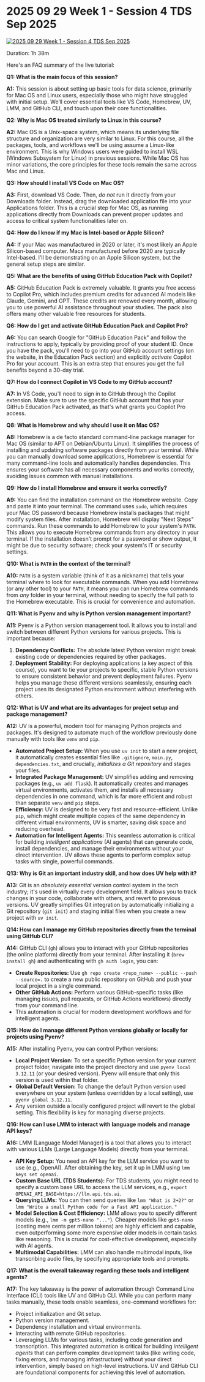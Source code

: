 # 2025 09 29 Week 1 - Session 4 TDS Sep 2025

[![2025 09 29 Week 1 - Session 4 TDS Sep 2025](https://i.ytimg.com/vi_webp/thACpPPTR1I/sddefault.webp)](https://youtu.be/thACpPPTR1I)

Duration: 1h 38m

Here's an FAQ summary of the live tutorial:

**Q1: What is the main focus of this session?**

**A1:** This session is about setting up basic tools for data science, primarily for Mac OS and Linux users, especially those who might have struggled with initial setup. We’ll cover essential tools like VS Code, Homebrew, UV, LMM, and GitHub CLI, and touch upon their core functionalities.

**Q2: Why is Mac OS treated similarly to Linux in this course?**

**A2:** Mac OS is a Unix-space system, which means its underlying file structure and organization are very similar to Linux. For this course, all the packages, tools, and workflows we'll be using assume a Linux-like environment. This is why Windows users were guided to install WSL (Windows Subsystem for Linux) in previous sessions. While Mac OS has minor variations, the core principles for these tools remain the same across Mac and Linux.

**Q3: How should I install VS Code on Mac OS?**

**A3:** First, download VS Code. Then, *do not* run it directly from your Downloads folder. Instead, drag the downloaded application file into your Applications folder. This is a crucial step for Mac OS, as running applications directly from Downloads can prevent proper updates and access to critical system functionalities later on.

**Q4: How do I know if my Mac is Intel-based or Apple Silicon?**

**A4:** If your Mac was manufactured in 2020 or later, it's most likely an Apple Silicon-based computer. Macs manufactured before 2020 are typically Intel-based. I'll be demonstrating on an Apple Silicon system, but the general setup steps are similar.

**Q5: What are the benefits of using GitHub Education Pack with Copilot?**

**A5:** GitHub Education Pack is extremely valuable. It grants you free access to Copilot Pro, which includes premium credits for advanced AI models like Claude, Gemini, and GPT. These credits are renewed every month, allowing you to use powerful AI assistance throughout your studies. The pack also offers many other valuable free resources for students.

**Q6: How do I get and activate GitHub Education Pack and Copilot Pro?**

**A6:** You can search Google for "GitHub Education Pack" and follow the instructions to apply, typically by providing proof of your student ID. Once you have the pack, you'll need to go into your GitHub account settings (on the website, in the Education Pack section) and explicitly *activate* Copilot Pro for your account. This is an extra step that ensures you get the full benefits beyond a 30-day trial.

**Q7: How do I connect Copilot in VS Code to my GitHub account?**

**A7:** In VS Code, you'll need to sign in to GitHub through the Copilot extension. Make sure to use the specific GitHub account that has your GitHub Education Pack activated, as that's what grants you Copilot Pro access.

**Q8: What is Homebrew and why should I use it on Mac OS?**

**A8:** Homebrew is a de facto standard command-line package manager for Mac OS (similar to APT on Debian/Ubuntu Linux). It simplifies the process of installing and updating software packages directly from your terminal. While you can manually download some applications, Homebrew is essential for many command-line tools and automatically handles dependencies. This ensures your software has all necessary components and works correctly, avoiding issues common with manual installations.

**Q9: How do I install Homebrew and ensure it works correctly?**

**A9:** You can find the installation command on the Homebrew website. Copy and paste it into your terminal. The command uses `sudo`, which requires your Mac OS password because Homebrew installs packages that might modify system files. After installation, Homebrew will display "Next Steps" commands. Run these commands to add Homebrew to your system's `PATH`. This allows you to execute Homebrew commands from any directory in your terminal. If the installation doesn't prompt for a password or show output, it might be due to security software; check your system's IT or security settings.

**Q10: What is `PATH` in the context of the terminal?**

**A10:** `PATH` is a system variable (think of it as a nickname) that tells your terminal where to look for executable commands. When you add Homebrew (or any other tool) to your `PATH`, it means you can run Homebrew commands from *any* folder in your terminal, without needing to specify the full path to the Homebrew executable. This is crucial for convenience and automation.

**Q11: What is Pyenv and why is Python version management important?**

**A11:** Pyenv is a Python version management tool. It allows you to install and switch between different Python versions for various projects. This is important because:
1.  **Dependency Conflicts:** The absolute latest Python version might break existing code or dependencies required by other packages.
2.  **Deployment Stability:** For deploying applications (a key aspect of this course), you want to tie your projects to specific, stable Python versions to ensure consistent behavior and prevent deployment failures.
Pyenv helps you manage these different versions seamlessly, ensuring each project uses its designated Python environment without interfering with others.

**Q12: What is UV and what are its advantages for project setup and package management?**

**A12:** UV is a powerful, modern tool for managing Python projects and packages. It's designed to automate much of the workflow previously done manually with tools like `venv` and `pip`.
*   **Automated Project Setup:** When you use `uv init` to start a new project, it automatically creates essential files like `.gitignore`, `main.py`, `dependencies.txt`, and crucially, *initializes a Git repository* and stages your files.
*   **Integrated Package Management:** UV simplifies adding and removing packages (e.g., `uv add flask`). It automatically creates and manages virtual environments, activates them, and installs all necessary dependencies in one command, which is far more efficient and robust than separate `venv` and `pip` steps.
*   **Efficiency:** UV is designed to be very fast and resource-efficient. Unlike `pip`, which might create multiple copies of the same dependency in different virtual environments, UV is smarter, saving disk space and reducing overhead.
*   **Automation for Intelligent Agents:** This seamless automation is critical for building *intelligent applications* (AI agents) that can generate code, install dependencies, and manage their environments without your direct intervention. UV allows these agents to perform complex setup tasks with single, powerful commands.

**Q13: Why is Git an important industry skill, and how does UV help with it?**

**A13:** Git is an *absolutely essential* version control system in the tech industry; it's used in virtually every development field. It allows you to track changes in your code, collaborate with others, and revert to previous versions. UV greatly simplifies Git integration by automatically initializing a Git repository (`git init`) and staging initial files when you create a new project with `uv init`.

**Q14: How can I manage my GitHub repositories directly from the terminal using GitHub CLI?**

**A14:** GitHub CLI (`gh`) allows you to interact with your GitHub repositories (the online platform) directly from your terminal. After installing it (`brew install gh`) and authenticating with `gh auth login`, you can:
*   **Create Repositories:** Use `gh repo create <repo_name> --public --push --source=.` to create a new public repository on GitHub and push your local project in a single command.
*   **Other GitHub Actions:** Perform various GitHub-specific tasks (like managing issues, pull requests, or GitHub Actions workflows) directly from your command line.
*   This automation is crucial for modern development workflows and for intelligent agents.

**Q15: How do I manage different Python versions globally or locally for projects using Pyenv?**

**A15:** After installing Pyenv, you can control Python versions:
*   **Local Project Version:** To set a specific Python version for your current project folder, navigate into the project directory and use `pyenv local 3.12.11` (or your desired version). Pyenv will ensure that only this version is used within that folder.
*   **Global Default Version:** To change the default Python version used everywhere on your system (unless overridden by a local setting), use `pyenv global 3.12.11`.
*   Any version outside a locally configured project will revert to the global setting. This flexibility is key for managing diverse projects.

**Q16: How can I use LMM to interact with language models and manage API keys?**

**A16:** LMM (Language Model Manager) is a tool that allows you to interact with various LLMs (Large Language Models) directly from your terminal.
*   **API Key Setup:** You need an API key for the LLM service you want to use (e.g., OpenAI). After obtaining the key, set it up in LMM using `lmm keys set openai`.
*   **Custom Base URL (TDS Students):** For TDS students, you might need to specify a custom base URL to access the LLM services, e.g., `export OPENAI_API_BASE=https://llm.api.tds.ai`.
*   **Querying LLMs:** You can then send queries like `lmm "What is 2+2?"` or `lmm "Write a small Python code for a Fast API application."`
*   **Model Selection & Cost Efficiency:** LMM allows you to specify different models (e.g., `lmm -m gpt5-nano "..."`). Cheaper models like `gpt5-nano` (costing mere cents per million tokens) are highly efficient and capable, even outperforming some more expensive older models in certain tasks like reasoning. This is crucial for cost-effective development, especially with AI agents.
*   **Multimodal Capabilities:** LMM can also handle multimodal inputs, like transcribing audio files, by specifying appropriate tools and prompts.

**Q17: What is the overall takeaway regarding these tools and intelligent agents?**

**A17:** The key takeaway is the power of automation through Command Line Interface (CLI) tools like UV and GitHub CLI. While you can perform many tasks manually, these tools enable seamless, one-command workflows for:
*   Project initialization and Git setup.
*   Python version management.
*   Dependency installation and virtual environments.
*   Interacting with remote GitHub repositories.
*   Leveraging LLMs for various tasks, including code generation and transcription.
This integrated automation is critical for building *intelligent agents* that can perform complex development tasks (like writing code, fixing errors, and managing infrastructure) without your direct intervention, simply based on high-level instructions. UV and GitHub CLI are foundational components for achieving this level of automation.
